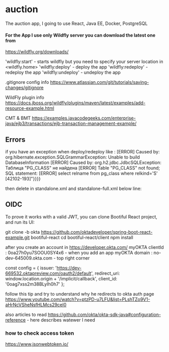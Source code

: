 # auction
The auction app, I going to use React, Java EE, Docker, PostgreSQL

#### For the App I use only Wildfly server you can download the latest one from
https://wildfly.org/downloads/

'wildfly:start' - starts wildfly but you need to specify your server location in <wildfly.home>
'wildfly:deploy' - deploy the app
'wildfly:redeploy' - redeploy the app
'wildfly:undeploy' - undeploy the app

.gitignore config info
https://www.atlassian.com/git/tutorials/saving-changes/gitignore

WildFly plugin info
https://docs.jboss.org/wildfly/plugins/maven/latest/examples/add-resource-example.html

CMT & BMT
https://examples.javacodegeeks.com/enterprise-java/ejb3/transactions/ejb-transaction-management-example/


## Errors
if you have an exception when deploy/redeploy like :
[ERROR] Caused by: org.hibernate.exception.SQLGrammarException: Unable to build DatabaseInformation 
[ERROR] Caused by: org.h2.jdbc.JdbcSQLException: Таблица \"PG_CLASS\" не найдена 
[ERROR] Table \"PG_CLASS\" not found; SQL statement: 
[ERROR] select relname from pg_class where relkind='S' [42102-193]"}}}} 

then delete in standalone.xml and standalone-full.xml below line:
<default-bindings contextservice="java:jboss/ee/concurrency/context/default" datasource="java:jboss/datasources/ExampleDS" jms-connection factory="java:jboss/DefaultJMSConnectionFactory" managed-executor-service="java:jboss/ee/concurrency/executor/default" managed-scheduled-executor-service="java:jboss/ee/concurrency/scheduler/default" managed-thread-factory="java:jboss/ee/concurrency/factory/default"/>

## OIDC
To prove it works with a valid JWT, you can clone Bootiful React project, and run its UI:

git clone -b okta https://github.com/oktadeveloper/spring-boot-react-example.git bootiful-react
cd bootiful-react/client
npm install

after you create an account in https://developer.okta.com/
myOKTA clientId : 0oa27h0yu7SOOU0SY4x6 - when you add an app
myOKTA domain : no-dev-645009.okta.com - top right corner

const config = {
  issuer: 'https://dev-669532.oktapreview.com/oauth2/default',
  redirect_uri: window.location.origin + '/implicit/callback',
  client_id: '0oag7xss2m38BLyIh0h7'
};

follow this tip and try to understand why he redirects to okta auth page
https://www.youtube.com/watch?v=ptzPD-u7LFU&list=PLshTZo9V1-aHrNcVSheNsfHLMcs29cel0

also articles to read
https://github.com/okta/okta-sdk-java#configuration-reference - here describes watewer I need



### how to check access token
https://www.jsonwebtoken.io/
